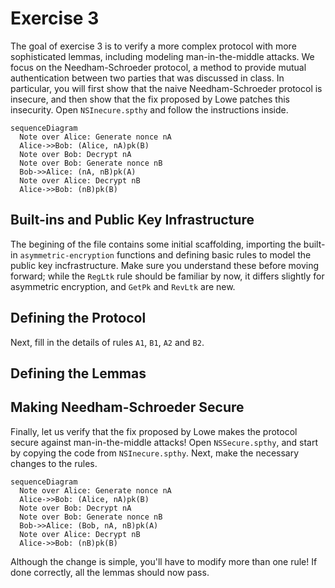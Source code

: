 # Exercise 3

The goal of exercise 3 is to verify a more complex protocol with more sophisticated lemmas, including modeling man-in-the-middle attacks. We focus on the Needham-Schroeder protocol, a method to provide mutual authentication between two parties that was discussed in class. In particular, you will first show that the naive Needham-Schroeder protocol is insecure, and then show that the fix proposed by Lowe patches this insecurity. Open `NSInecure.spthy` and follow the instructions inside.

```mermaid
sequenceDiagram
  Note over Alice: Generate nonce nA
  Alice->>Bob: (Alice, nA)pk(B)
  Note over Bob: Decrypt nA
  Note over Bob: Generate nonce nB
  Bob->>Alice: (nA, nB)pk(A)
  Note over Alice: Decrypt nB
  Alice->>Bob: (nB)pk(B)
```

## Built-ins and Public Key Infrastructure

The begining of the file contains some initial scaffolding, importing the built-in `asymmetric-encryption` functions and defining basic rules to model the public key incfrastructure. Make sure you understand these before moving forward; while the `RegLtk` rule should be familiar by now, it differs slightly for asymmetric encryption, and `GetPk` and `RevLtk` are new. 

## Defining the Protocol

Next, fill in the details of rules `A1`, `B1`, `A2` and `B2`. 

## Defining the Lemmas

## Making Needham-Schroeder Secure

Finally, let us verify that the fix proposed by Lowe makes the protocol secure against man-in-the-middle attacks! Open `NSSecure.spthy`, and start by copying the code from `NSInecure.spthy`. Next, make the necessary changes to the rules. 

```mermaid
sequenceDiagram
  Note over Alice: Generate nonce nA
  Alice->>Bob: (Alice, nA)pk(B)
  Note over Bob: Decrypt nA
  Note over Bob: Generate nonce nB
  Bob->>Alice: (Bob, nA, nB)pk(A)
  Note over Alice: Decrypt nB
  Alice->>Bob: (nB)pk(B)
```

Although the change is simple, you'll have to modify more than one rule! If done correctly, all the lemmas should now pass.